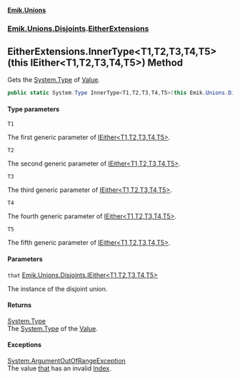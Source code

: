 #### [Emik.Unions](index.md 'index')
### [Emik.Unions.Disjoints](Emik.Unions.Disjoints.md 'Emik.Unions.Disjoints').[EitherExtensions](EitherExtensions.md 'Emik.Unions.Disjoints.EitherExtensions')

## EitherExtensions.InnerType<T1,T2,T3,T4,T5>(this IEither<T1,T2,T3,T4,T5>) Method

Gets the [System.Type](https://docs.microsoft.com/en-us/dotnet/api/System.Type 'System.Type') of [Value](IEither.Value.md 'Emik.Unions.Disjoints.IEither.Value').

```csharp
public static System.Type InnerType<T1,T2,T3,T4,T5>(this Emik.Unions.Disjoints.IEither<T1,T2,T3,T4,T5> that);
```
#### Type parameters

<a name='Emik.Unions.Disjoints.EitherExtensions.InnerType_T1,T2,T3,T4,T5_(thisEmik.Unions.Disjoints.IEither_T1,T2,T3,T4,T5_).T1'></a>

`T1`

The first generic parameter of [IEither&lt;T1,T2,T3,T4,T5&gt;](IEither{T1,T2,T3,T4,T5}.md 'Emik.Unions.Disjoints.IEither<T1,T2,T3,T4,T5>').

<a name='Emik.Unions.Disjoints.EitherExtensions.InnerType_T1,T2,T3,T4,T5_(thisEmik.Unions.Disjoints.IEither_T1,T2,T3,T4,T5_).T2'></a>

`T2`

The second generic parameter of [IEither&lt;T1,T2,T3,T4,T5&gt;](IEither{T1,T2,T3,T4,T5}.md 'Emik.Unions.Disjoints.IEither<T1,T2,T3,T4,T5>').

<a name='Emik.Unions.Disjoints.EitherExtensions.InnerType_T1,T2,T3,T4,T5_(thisEmik.Unions.Disjoints.IEither_T1,T2,T3,T4,T5_).T3'></a>

`T3`

The third generic parameter of [IEither&lt;T1,T2,T3,T4,T5&gt;](IEither{T1,T2,T3,T4,T5}.md 'Emik.Unions.Disjoints.IEither<T1,T2,T3,T4,T5>').

<a name='Emik.Unions.Disjoints.EitherExtensions.InnerType_T1,T2,T3,T4,T5_(thisEmik.Unions.Disjoints.IEither_T1,T2,T3,T4,T5_).T4'></a>

`T4`

The fourth generic parameter of [IEither&lt;T1,T2,T3,T4,T5&gt;](IEither{T1,T2,T3,T4,T5}.md 'Emik.Unions.Disjoints.IEither<T1,T2,T3,T4,T5>').

<a name='Emik.Unions.Disjoints.EitherExtensions.InnerType_T1,T2,T3,T4,T5_(thisEmik.Unions.Disjoints.IEither_T1,T2,T3,T4,T5_).T5'></a>

`T5`

The fifth generic parameter of [IEither&lt;T1,T2,T3,T4,T5&gt;](IEither{T1,T2,T3,T4,T5}.md 'Emik.Unions.Disjoints.IEither<T1,T2,T3,T4,T5>').
#### Parameters

<a name='Emik.Unions.Disjoints.EitherExtensions.InnerType_T1,T2,T3,T4,T5_(thisEmik.Unions.Disjoints.IEither_T1,T2,T3,T4,T5_).that'></a>

`that` [Emik.Unions.Disjoints.IEither&lt;](IEither{T1,T2,T3,T4,T5}.md 'Emik.Unions.Disjoints.IEither<T1,T2,T3,T4,T5>')[T1](EitherExtensions.InnerType{T1,T2,T3,T4,T5}(IEither{T1,T2,T3,T4,T5}).md#Emik.Unions.Disjoints.EitherExtensions.InnerType_T1,T2,T3,T4,T5_(thisEmik.Unions.Disjoints.IEither_T1,T2,T3,T4,T5_).T1 'Emik.Unions.Disjoints.EitherExtensions.InnerType<T1,T2,T3,T4,T5>(this Emik.Unions.Disjoints.IEither<T1,T2,T3,T4,T5>).T1')[,](IEither{T1,T2,T3,T4,T5}.md 'Emik.Unions.Disjoints.IEither<T1,T2,T3,T4,T5>')[T2](EitherExtensions.InnerType{T1,T2,T3,T4,T5}(IEither{T1,T2,T3,T4,T5}).md#Emik.Unions.Disjoints.EitherExtensions.InnerType_T1,T2,T3,T4,T5_(thisEmik.Unions.Disjoints.IEither_T1,T2,T3,T4,T5_).T2 'Emik.Unions.Disjoints.EitherExtensions.InnerType<T1,T2,T3,T4,T5>(this Emik.Unions.Disjoints.IEither<T1,T2,T3,T4,T5>).T2')[,](IEither{T1,T2,T3,T4,T5}.md 'Emik.Unions.Disjoints.IEither<T1,T2,T3,T4,T5>')[T3](EitherExtensions.InnerType{T1,T2,T3,T4,T5}(IEither{T1,T2,T3,T4,T5}).md#Emik.Unions.Disjoints.EitherExtensions.InnerType_T1,T2,T3,T4,T5_(thisEmik.Unions.Disjoints.IEither_T1,T2,T3,T4,T5_).T3 'Emik.Unions.Disjoints.EitherExtensions.InnerType<T1,T2,T3,T4,T5>(this Emik.Unions.Disjoints.IEither<T1,T2,T3,T4,T5>).T3')[,](IEither{T1,T2,T3,T4,T5}.md 'Emik.Unions.Disjoints.IEither<T1,T2,T3,T4,T5>')[T4](EitherExtensions.InnerType{T1,T2,T3,T4,T5}(IEither{T1,T2,T3,T4,T5}).md#Emik.Unions.Disjoints.EitherExtensions.InnerType_T1,T2,T3,T4,T5_(thisEmik.Unions.Disjoints.IEither_T1,T2,T3,T4,T5_).T4 'Emik.Unions.Disjoints.EitherExtensions.InnerType<T1,T2,T3,T4,T5>(this Emik.Unions.Disjoints.IEither<T1,T2,T3,T4,T5>).T4')[,](IEither{T1,T2,T3,T4,T5}.md 'Emik.Unions.Disjoints.IEither<T1,T2,T3,T4,T5>')[T5](EitherExtensions.InnerType{T1,T2,T3,T4,T5}(IEither{T1,T2,T3,T4,T5}).md#Emik.Unions.Disjoints.EitherExtensions.InnerType_T1,T2,T3,T4,T5_(thisEmik.Unions.Disjoints.IEither_T1,T2,T3,T4,T5_).T5 'Emik.Unions.Disjoints.EitherExtensions.InnerType<T1,T2,T3,T4,T5>(this Emik.Unions.Disjoints.IEither<T1,T2,T3,T4,T5>).T5')[&gt;](IEither{T1,T2,T3,T4,T5}.md 'Emik.Unions.Disjoints.IEither<T1,T2,T3,T4,T5>')

The instance of the disjoint union.

#### Returns
[System.Type](https://docs.microsoft.com/en-us/dotnet/api/System.Type 'System.Type')  
The [System.Type](https://docs.microsoft.com/en-us/dotnet/api/System.Type 'System.Type') of the [Value](IEither.Value.md 'Emik.Unions.Disjoints.IEither.Value').

#### Exceptions

[System.ArgumentOutOfRangeException](https://docs.microsoft.com/en-us/dotnet/api/System.ArgumentOutOfRangeException 'System.ArgumentOutOfRangeException')  
The value [that](EitherExtensions.InnerType{T1,T2,T3,T4,T5}(IEither{T1,T2,T3,T4,T5}).md#Emik.Unions.Disjoints.EitherExtensions.InnerType_T1,T2,T3,T4,T5_(thisEmik.Unions.Disjoints.IEither_T1,T2,T3,T4,T5_).that 'Emik.Unions.Disjoints.EitherExtensions.InnerType<T1,T2,T3,T4,T5>(this Emik.Unions.Disjoints.IEither<T1,T2,T3,T4,T5>).that') has an invalid [Index](IEither.Index.md 'Emik.Unions.Disjoints.IEither.Index').